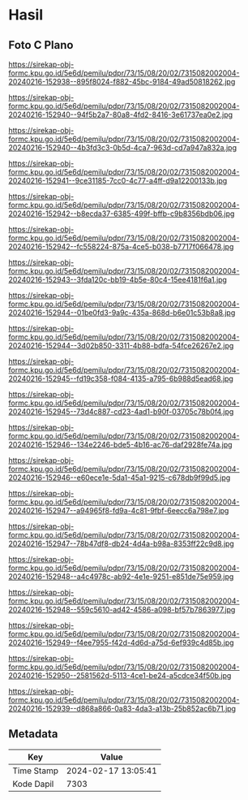 # Hasil

## Foto C Plano

https://sirekap-obj-formc.kpu.go.id/5e6d/pemilu/pdpr/73/15/08/20/02/7315082002004-20240216-152938--895f8024-f882-45bc-9184-49ad50818262.jpg

https://sirekap-obj-formc.kpu.go.id/5e6d/pemilu/pdpr/73/15/08/20/02/7315082002004-20240216-152940--94f5b2a7-80a8-4fd2-8416-3e61737ea0e2.jpg

https://sirekap-obj-formc.kpu.go.id/5e6d/pemilu/pdpr/73/15/08/20/02/7315082002004-20240216-152940--4b3fd3c3-0b5d-4ca7-963d-cd7a947a832a.jpg

https://sirekap-obj-formc.kpu.go.id/5e6d/pemilu/pdpr/73/15/08/20/02/7315082002004-20240216-152941--9ce31185-7cc0-4c77-a4ff-d9a12200133b.jpg

https://sirekap-obj-formc.kpu.go.id/5e6d/pemilu/pdpr/73/15/08/20/02/7315082002004-20240216-152942--b8ecda37-6385-499f-bffb-c9b8356bdb06.jpg

https://sirekap-obj-formc.kpu.go.id/5e6d/pemilu/pdpr/73/15/08/20/02/7315082002004-20240216-152942--fc558224-875a-4ce5-b038-b7717f066478.jpg

https://sirekap-obj-formc.kpu.go.id/5e6d/pemilu/pdpr/73/15/08/20/02/7315082002004-20240216-152943--3fda120c-bb19-4b5e-80c4-15ee4181f6a1.jpg

https://sirekap-obj-formc.kpu.go.id/5e6d/pemilu/pdpr/73/15/08/20/02/7315082002004-20240216-152944--01be0fd3-9a9c-435a-868d-b6e01c53b8a8.jpg

https://sirekap-obj-formc.kpu.go.id/5e6d/pemilu/pdpr/73/15/08/20/02/7315082002004-20240216-152944--3d02b850-3311-4b88-bdfa-54fce26267e2.jpg

https://sirekap-obj-formc.kpu.go.id/5e6d/pemilu/pdpr/73/15/08/20/02/7315082002004-20240216-152945--fd19c358-f084-4135-a795-6b988d5ead68.jpg

https://sirekap-obj-formc.kpu.go.id/5e6d/pemilu/pdpr/73/15/08/20/02/7315082002004-20240216-152945--73d4c887-cd23-4ad1-b90f-03705c78b0f4.jpg

https://sirekap-obj-formc.kpu.go.id/5e6d/pemilu/pdpr/73/15/08/20/02/7315082002004-20240216-152946--134e2246-bde5-4b16-ac76-daf2928fe74a.jpg

https://sirekap-obj-formc.kpu.go.id/5e6d/pemilu/pdpr/73/15/08/20/02/7315082002004-20240216-152946--e60ece1e-5da1-45a1-9215-c678db9f99d5.jpg

https://sirekap-obj-formc.kpu.go.id/5e6d/pemilu/pdpr/73/15/08/20/02/7315082002004-20240216-152947--a94965f8-fd9a-4c81-9fbf-6eecc6a798e7.jpg

https://sirekap-obj-formc.kpu.go.id/5e6d/pemilu/pdpr/73/15/08/20/02/7315082002004-20240216-152947--78b47df8-db24-4d4a-b98a-8353ff22c9d8.jpg

https://sirekap-obj-formc.kpu.go.id/5e6d/pemilu/pdpr/73/15/08/20/02/7315082002004-20240216-152948--a4c4978c-ab92-4e1e-9251-e851de75e959.jpg

https://sirekap-obj-formc.kpu.go.id/5e6d/pemilu/pdpr/73/15/08/20/02/7315082002004-20240216-152948--559c5610-ad42-4586-a098-bf57b7863977.jpg

https://sirekap-obj-formc.kpu.go.id/5e6d/pemilu/pdpr/73/15/08/20/02/7315082002004-20240216-152949--f4ee7955-f42d-4d6d-a75d-6ef939c4d85b.jpg

https://sirekap-obj-formc.kpu.go.id/5e6d/pemilu/pdpr/73/15/08/20/02/7315082002004-20240216-152950--2581562d-5113-4ce1-be24-a5cdce34f50b.jpg

https://sirekap-obj-formc.kpu.go.id/5e6d/pemilu/pdpr/73/15/08/20/02/7315082002004-20240216-152939--d868a866-0a83-4da3-a13b-25b852ac6b71.jpg


## Metadata

| Key        | Value               |
| ---------- | ------------------- |
| Time Stamp | 2024-02-17 13:05:41 |
| Kode Dapil | 7303                |



